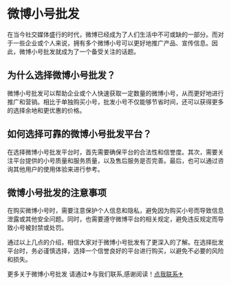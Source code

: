 # 微博小号批发

在当今社交媒体盛行的时代，微博已经成为了人们生活中不可或缺的一部分。而对于一些企业或个人来说，拥有多个微博小号可以更好地推广产品、宣传信息。因此，微博小号批发就成为了一个备受关注的话题。

## 为什么选择微博小号批发？

微博小号批发可以帮助企业或个人快速获取一定数量的微博小号，从而更好地进行推广和营销。相比于单独购买小号，批发小号不仅能够节省时间，还可以获得更多的选择余地和更优惠的价格。

## 如何选择可靠的微博小号批发平台？

在选择微博小号批发平台时，首先需要确保平台的合法性和信誉度。其次，需要关注平台提供的小号质量和服务质量，以及售后服务是否完善。最后，也可以通过咨询其他用户的使用体验来进行参考。

## 微博小号批发的注意事项

在购买微博小号时，需要注意保护个人信息和隐私，避免因为购买小号而导致信息泄露或其他安全问题。同时，也需要遵守微博平台的相关规定，避免违反规定而导致小号被封禁或处罚。

通过以上几点的介绍，相信大家对于微博小号批发有了更深入的了解。在选择批发平台时，务必谨慎选择，选择一个信誉良好的平台进行购买，以避免不必要的风险和损失。

更多关于微博小号批发 请通过✈与我们联系,感谢阅读！[点我联系✈](https://www.k02.cc)